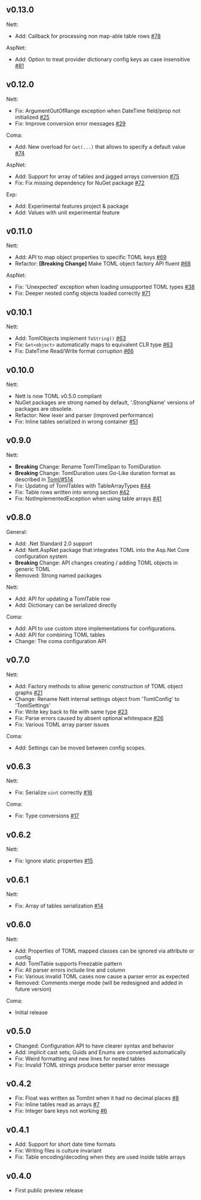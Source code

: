 ## v0.13.0
Nett:
+ Add: Callback for processing non map-able table rows [#78](https://github.com/paiden/Nett/issues/78)

AspNet:
+ Add: Option to treat provider dictionary config keys as case insensitive [#81](https://github.com/paiden/Nett/issues/81)

## v0.12.0
Nett:
+ Fix: ArgumentOutOfRange exception when DateTime field/prop not initialized [#25](https://github.com/paiden/Nett/issues/25)
+ Fix: Improve conversion error messages [#29](https://github.com/paiden/Nett/issues/29)

Coma: 
+ Add: New overload for `Get(...)` that allows to specify a default value [#74](https://github.com/paiden/Nett/issues/74)

AspNet:
+ Add: Support for array of tables and jagged arrays conversion [#75](https://github.com/paiden/Nett/issues/75)
+ Fix: Fix missing dependency for NuGet package [#72](https://github.com/paiden/Nett/issues/72)

Exp:
+ Add: Experimental features project & package
+ Add: Values with unit experimental feature

## v0.11.0
Nett: 

+ Add: API to map object properties to specific TOML keys [#69](https://github.com/paiden/Nett/issues/69)
+ Refactor: **[Breaking Change]** Make TOML object factory API fluent [#68](https://github.com/paiden/Nett/issues/68)

AspNet:

+ Fix: 'Unexpected' exception when loading unsupported TOML types [#38](https://github.com/paiden/Nett/issues/38)
+ Fix: Deeper nested config objects loaded correctly [#71](https://github.com/paiden/Nett/issues/71)

## v0.10.1
Nett: 
+ Add: TomlObjects implement `ToString()` [#63](https://github.com/paiden/Nett/issues/51)
+ Fix: `Get<object>` automatically maps to equivalent CLR type [#63](https://github.com/paiden/Nett/issues/51)
+ Fix: DateTime Read/Write format corruption [#66](https://github.com/paiden/Nett/issues/66)

## v0.10.0

Nett:
+ Nett is now TOML v0.5.0 compliant
+ NuGet packages are strong named by default, '.StrongName' versions of packages are obsolete.
+ Refactor: New lexer and parser (improved performance)
+ Fix: Inline tables serialized in wrong container [#51](https://github.com/paiden/Nett/issues/51)

## v0.9.0

Nett:

+ **Breaking** Change: Rename TomlTimeSpan to TomlDuration
+ **Breaking** Change: TomlDuration uses Go-Like duration format as described in [Toml/#514](https://github.com/toml-lang/toml/issues/514)
+ Fix: Updating of TomlTables with TableArrayTypes [#44](https://github.com/paiden/Nett/issues/44)
+ Fix: Table rows written into wrong section [#42](https://github.com/paiden/Nett/issues/42)
+ Fix: NotImplementedException when using table arrays [#41](https://github.com/paiden/Nett/issues/41)

## v0.8.0

General: 

+ Add: .Net Standard 2.0 support
+ Add: Nett.AspNet package that integrates TOML into the Asp.Net Core configuration system
+ **Breaking** Change: API changes creating / adding TOML objects in generic TOML
+ Removed: Strong named packages

Nett:

+ Add: API for updating a TomlTable row
+ Add: Dictionary can be serialized directly

Coma:

+ Add: API to use custom store implementations for configurations.
+ Add: API for combining TOML tables
+ Change: The coma configuration API 

## v0.7.0

Nett: 
+ Add: Factory methods to allow generic construction of TOML object graphs [#21](https://github.com/paiden/Nett/issues/21)
+ Change: Rename Nett internal settings object from 'TomlConfig' to 'TomlSettings'
+ Fix: Write key back to file with same type [#23](https://github.com/paiden/Nett/issues/23)
+ Fix: Parse errors caused by absent optional whitespace [#26](https://github.com/paiden/Nett/issues/26)
+ Fix: Various TOML array parser issues

Coma:
+ Add: Settings can be moved between config scopes.

## v0.6.3

Nett:
+ Fix: Serialize `uint` correctly [#16](https://github.com/paiden/Nett/issues/16)

Coma:
+ Fix: Type conversions  [#17](https://github.com/paiden/Nett/issues/17)

## v0.6.2
Nett:
+ Fix: Ignore static properties [#15](https://github.com/paiden/Nett/issues/15)

## v0.6.1
Nett:
+ Fix: Array of tables serialization [#14](https://github.com/paiden/Nett/issues/14)

## v0.6.0

Nett:
+ Add: Properties of TOML mapped classes can be ignored via attribute or config
+ Add: TomlTable supports Freezable pattern
+ Fix: All parser errors include line and column
+ Fix: Various invalid TOML cases now cause a parser error as expected
+ Removed: Comments merge mode (will be redesigned and added in future version)

Coma: 
+ Initial release


## v0.5.0

+ Changed: Configuration API to have clearer syntax and behavior
+ Add: implicit cast sets; Guids and Enums are converted automatically
+ Fix: Weird formatting and new lines for nested tables
+ Fix: Invalid TOML strings produce better parser error message

## v0.4.2
 
+ Fix: Float was written as TomlInt when it had no decimal places [#8](https://github.com/paiden/Nett/issues/8)
+ Fix: Inline tables read as arrays [#7](https://github.com/paiden/Nett/issues/7)
+ Fix: Integer bare keys not working [#6](https://github.com/paiden/Nett/issues/6)

## v0.4.1

+ Add: Support for short date time formats
+ Fix: Writing files is culture invariant
+ Fix: Table encoding/decoding when they are used inside table arrays

## v0.4.0
+ First public preview release